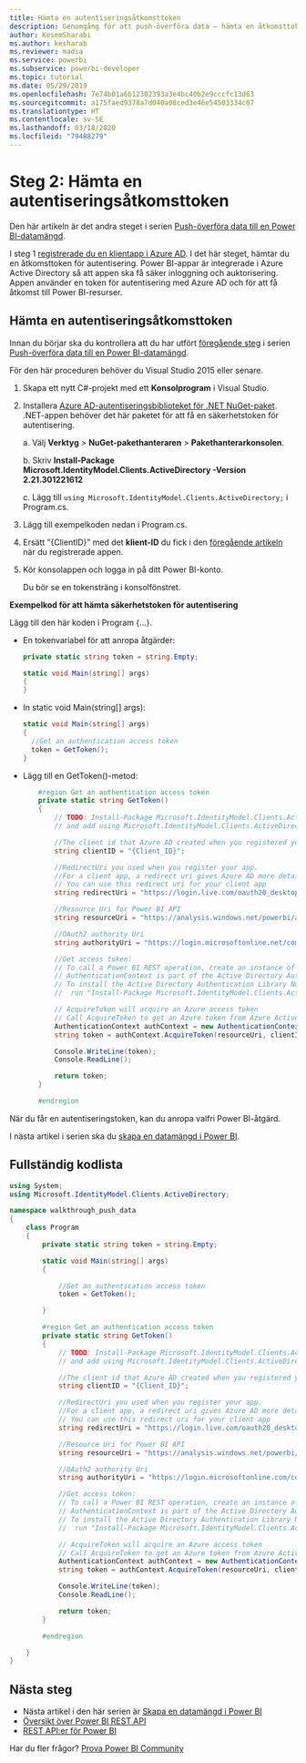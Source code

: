 ```yaml
---
title: Hämta en autentiseringsåtkomsttoken
description: Genomgång för att push-överföra data – hämta en åtkomsttoken för autentisering
author: KesemSharabi
ms.author: kesharab
ms.reviewer: madia
ms.service: powerbi
ms.subservice: powerbi-developer
ms.topic: tutorial
ms.date: 05/29/2019
ms.openlocfilehash: 7e74b01a6b12302393a3e4bc40b2e9cccfc13d63
ms.sourcegitcommit: a175faed9378a7d040a08ced3e46e54503334c07
ms.translationtype: HT
ms.contentlocale: sv-SE
ms.lasthandoff: 03/18/2020
ms.locfileid: "79488279"
---
```

# <a name="step-2-get-an-authentication-access-token"></a>Steg 2: Hämta en autentiseringsåtkomsttoken

Den här artikeln är det andra steget i serien [Push-överföra data till en Power BI-datamängd](walkthrough-push-data.md).

I steg 1 [registrerade du en klientapp i Azure AD](../embedded/register-app.md). I det här steget, hämtar du en åtkomsttoken för autentisering. Power BI-appar är integrerade i Azure Active Directory så att appen ska få säker inloggning och auktorisering. Appen använder en token för autentisering med Azure AD och för att få åtkomst till Power BI-resurser.

## <a name="get-an-authentication-access-token"></a>Hämta en autentiseringsåtkomsttoken

Innan du börjar ska du kontrollera att du har utfört [föregående steg](../embedded/register-app.md) i serien [Push-överföra data till en Power BI-datamängd](walkthrough-push-data.md). 

För den här proceduren behöver du Visual Studio 2015 eller senare.

1. Skapa ett nytt C#-projekt med ett **Konsolprogram** i Visual Studio.

2. Installera [Azure AD-autentiseringsbiblioteket för .NET NuGet-paket](https://www.nuget.org/packages/Microsoft.IdentityModel.Clients.ActiveDirectory/2.22.302111727). .NET-appen behöver det här paketet för att få en säkerhetstoken för autentisering. 

     a. Välj **Verktyg** > **NuGet-pakethanteraren** > **Pakethanterarkonsolen**.

     b. Skriv **Install-Package Microsoft.IdentityModel.Clients.ActiveDirectory -Version 2.21.301221612**

     c. Lägg till `using Microsoft.IdentityModel.Clients.ActiveDirectory;` i Program.cs.

3. Lägg till exempelkoden nedan i Program.cs.

4. Ersätt ”{ClientID}” med det **klient-ID** du fick i den [föregående artikeln](../embedded/register-app.md) när du registrerade appen.

5. Kör konsolappen och logga in på ditt Power BI-konto. 

   Du bör se en tokensträng i konsolfönstret.

**Exempelkod för att hämta säkerhetstoken för autentisering**

Lägg till den här koden i Program {...}.

* En tokenvariabel för att anropa åtgärder: 
  
  ```csharp
  private static string token = string.Empty;
  
  static void Main(string[] args)
  {
  }
  ```
* In static void Main(string[] args):
  
  ```csharp
  static void Main(string[] args)
  {
    //Get an authentication access token
    token = GetToken();
  }
  ```
* Lägg till en GetToken()-metod:

```csharp
       #region Get an authentication access token
       private static string GetToken()
       {
           // TODO: Install-Package Microsoft.IdentityModel.Clients.ActiveDirectory -Version 2.21.301221612
           // and add using Microsoft.IdentityModel.Clients.ActiveDirectory

           //The client id that Azure AD created when you registered your client app.
           string clientID = "{Client_ID}";

           //RedirectUri you used when you register your app.
           //For a client app, a redirect uri gives Azure AD more details on the application that it will authenticate.
           // You can use this redirect uri for your client app
           string redirectUri = "https://login.live.com/oauth20_desktop.srf";

           //Resource Uri for Power BI API
           string resourceUri = "https://analysis.windows.net/powerbi/api";

           //OAuth2 authority Uri
           string authorityUri = "https://login.microsoftonline.net/common/";

           //Get access token:
           // To call a Power BI REST operation, create an instance of AuthenticationContext and call AcquireToken
           // AuthenticationContext is part of the Active Directory Authentication Library NuGet package
           // To install the Active Directory Authentication Library NuGet package in Visual Studio,
           //  run "Install-Package Microsoft.IdentityModel.Clients.ActiveDirectory" from the nuget Package Manager Console.

           // AcquireToken will acquire an Azure access token
           // Call AcquireToken to get an Azure token from Azure Active Directory token issuance endpoint
           AuthenticationContext authContext = new AuthenticationContext(authorityUri);
           string token = authContext.AcquireToken(resourceUri, clientID, new Uri(redirectUri)).AccessToken;

           Console.WriteLine(token);
           Console.ReadLine();

           return token;
       }

       #endregion
```

När du får en autentiseringstoken, kan du anropa valfri Power BI-åtgärd.

I nästa artikel i serien ska du [skapa en datamängd i Power BI](walkthrough-push-data-create-dataset.md).


## <a name="complete-code-listing"></a>Fullständig kodlista

```csharp
using System;
using Microsoft.IdentityModel.Clients.ActiveDirectory;

namespace walkthrough_push_data
{
    class Program
    {
        private static string token = string.Empty;

        static void Main(string[] args)
        {

            //Get an authentication access token
            token = GetToken();

        }

        #region Get an authentication access token
        private static string GetToken()
        {
            // TODO: Install-Package Microsoft.IdentityModel.Clients.ActiveDirectory -Version 2.21.301221612
            // and add using Microsoft.IdentityModel.Clients.ActiveDirectory

            //The client id that Azure AD created when you registered your client app.
            string clientID = "{Client_ID}";

            //RedirectUri you used when you register your app.
            //For a client app, a redirect uri gives Azure AD more details on the application that it will authenticate.
            // You can use this redirect uri for your client app
            string redirectUri = "https://login.live.com/oauth20_desktop.srf";

            //Resource Uri for Power BI API
            string resourceUri = "https://analysis.windows.net/powerbi/api";

            //OAuth2 authority Uri
            string authorityUri = "https://login.microsoftonline.com/common/";

            //Get access token:
            // To call a Power BI REST operation, create an instance of AuthenticationContext and call AcquireToken
            // AuthenticationContext is part of the Active Directory Authentication Library NuGet package
            // To install the Active Directory Authentication Library NuGet package in Visual Studio,
            //  run "Install-Package Microsoft.IdentityModel.Clients.ActiveDirectory" from the nuget Package Manager Console.

            // AcquireToken will acquire an Azure access token
            // Call AcquireToken to get an Azure token from Azure Active Directory token issuance endpoint
            AuthenticationContext authContext = new AuthenticationContext(authorityUri);
            string token = authContext.AcquireToken(resourceUri, clientID, new Uri(redirectUri)).AccessToken;

            Console.WriteLine(token);
            Console.ReadLine();

            return token;
        }

        #endregion

    }
}
```



## <a name="next-steps"></a>Nästa steg

* Nästa artikel i den här serien är [Skapa en datamängd i Power BI](walkthrough-push-data-create-dataset.md)
* [Översikt över Power BI REST API](overview-of-power-bi-rest-api.md)  
* [REST API:er för Power BI](https://docs.microsoft.com/rest/api/power-bi/)  

Har du fler frågor? [Prova Power BI Community](https://community.powerbi.com/)